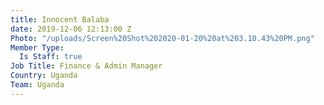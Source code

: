 ```yaml
---
title: Innocent Balaba
date: 2019-12-06 12:13:00 Z
Photo: "/uploads/Screen%20Shot%202020-01-20%20at%203.10.43%20PM.png"
Member Type:
  Is Staff: true
Job Title: Finance & Admin Manager
Country: Uganda
Team: Uganda
---
```


